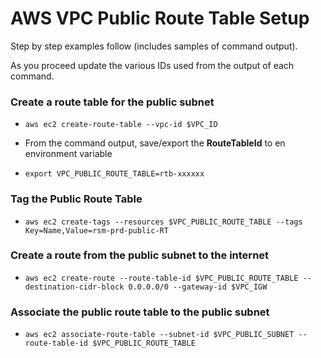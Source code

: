 # AWS VPC Public Route Table Setup

Step by step examples follow (includes samples of command output).

As you proceed update the various IDs used from the output of each command.

### Create a route table for the public subnet 

- `aws ec2 create-route-table --vpc-id $VPC_ID`

- From the command output, save/export the **RouteTableId** to en environment variable
- `export VPC_PUBLIC_ROUTE_TABLE=rtb-xxxxxx`

### Tag the Public Route Table
- `aws ec2 create-tags --resources $VPC_PUBLIC_ROUTE_TABLE --tags Key=Name,Value=rsm-prd-public-RT`

### Create a route from the public subnet to the internet

- `aws ec2 create-route --route-table-id $VPC_PUBLIC_ROUTE_TABLE --destination-cidr-block 0.0.0.0/0 --gateway-id $VPC_IGW`

### Associate the public route table to the public subnet

- `aws ec2 associate-route-table --subnet-id $VPC_PUBLIC_SUBNET --route-table-id $VPC_PUBLIC_ROUTE_TABLE`
